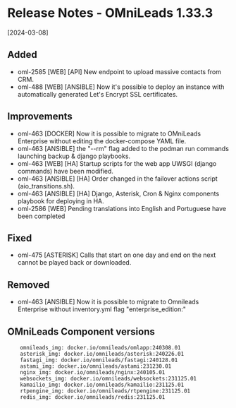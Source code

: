 # Release Notes - OMniLeads 1.33.3
[2024-03-08]

## Added

* oml-2585 [WEB] [API] New endpoint to upload massive contacts from CRM.
* oml-488 [WEB] [ANSIBLE] Now it's possible to deploy an instance with automatically generated Let's Encrypt SSL certificates.

## Improvements

* oml-463 [DOCKER] Now it is possible to migrate to OMniLeads Enterprise without editing the docker-compose YAML file.
* oml-463 [ANSIBLE] the "--rm" flag added to the podman run commands launching backup & django playbooks.
* oml-463 [WEB] [HA] Startup scripts for the web app UWSGI (django commands) have been modified.
* oml-463 [ANSIBLE] [HA] Order changed in the failover actions script (aio_transitions.sh).
* oml-463 [ANSIBLE] [HA] Django, Asterisk, Cron & Nginx components playbook for deploying in HA.
* oml-2586 [WEB] Pending translations into English and Portuguese have been completed

## Fixed

* oml-475 [ASTERISK] Calls that start on one day and end on the next cannot be played back or downloaded.

## Removed

* oml-463 [ANSIBLE] Now it is possible to migrate to Omnileads Enterprise without inventory.yml flag "enterprise_edition:"

## OMniLeads Component versions

```
    omnileads_img: docker.io/omnileads/omlapp:240308.01
    asterisk_img: docker.io/omnileads/asterisk:240226.01
    fastagi_img: docker.io/omnileads/fastagi:240128.01
    astami_img: docker.io/omnileads/astami:231230.01
    nginx_img: docker.io/omnileads/nginx:240105.01
    websockets_img: docker.io/omnileads/websockets:231125.01
    kamailio_img: docker.io/omnileads/kamailio:231125.01
    rtpengine_img: docker.io/omnileads/rtpengine:231125.01
    redis_img: docker.io/omnileads/redis:231125.01
```
